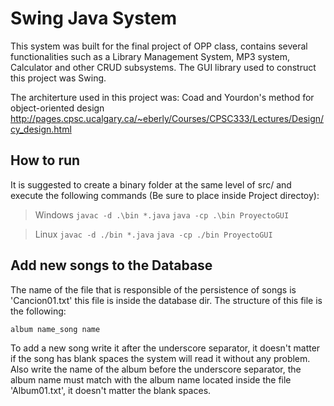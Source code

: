 # Swing Java System

This system was built for the final project of OPP class, contains several
functionalities such as a Library Management System, MP3 system, Calculator and
other CRUD subsystems. The GUI library used to construct this project was Swing.

The architerture used in this project was: Coad and Yourdon's method for object-oriented design http://pages.cpsc.ucalgary.ca/~eberly/Courses/CPSC333/Lectures/Design/cy_design.html


## How to run
It is suggested to create a binary folder at the same level of src/ and execute the following commands
(Be sure to place inside Project directoy):

> Windows
`javac -d .\bin *.java`
`java -cp .\bin ProyectoGUI`

> Linux
`javac -d ./bin *.java`
`java -cp ./bin ProyectoGUI`
  
## Add new songs to the Database
The name of the file that is responsible of the persistence of songs is 'Cancion01.txt' this file is inside the database dir.
The structure of this file is the following:

`album name_song name`

To add a new song write it after the underscore separator, it doesn't matter if the song has blank spaces the system will read it without any problem. Also write the name of the album before the underscore separator, the album name must match with the album name located inside the file 'Album01.txt', it doesn't matter the blank spaces.




